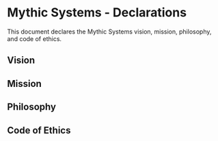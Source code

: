 # Mythic Systems - Declarations

This document declares the Mythic Systems vision, mission, philosophy, and code of ethics. 


## Vision

## Mission

## Philosophy

## Code of Ethics
